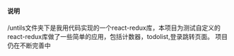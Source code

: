 #### 说明
/untils文件夹下是我用代码实现的一个react-redux库，本项目为测试自定义的react-redux库做了一些简单的应用，包括计数器，todolist,登录跳转页面。
项目仍在不断完善中